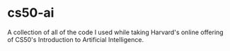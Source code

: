 # cs50-ai
A collection of all of the code I used while taking Harvard's online offering of CS50's Introduction to Artificial Intelligence.

